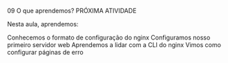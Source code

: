 09
O que aprendemos?
PRÓXIMA ATIVIDADE

Nesta aula, aprendemos:

Conhecemos o formato de configuração do nginx
Configuramos nosso primeiro servidor web
Aprendemos a lidar com a CLI do nginx
Vimos como configurar páginas de erro